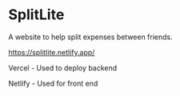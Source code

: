 # SplitLite

A website to help split expenses between friends.

https://splitlite.netlify.app/

Vercel - Used to deploy backend

Netlify - Used for front end
